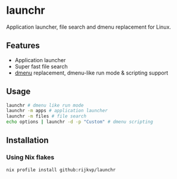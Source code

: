 # launchr

Application launcher, file search and dmenu replacement for Linux.

## Features

- Application launcher
- Super fast file search
- [dmenu](https://tools.suckless.org/dmenu/) replacement, dmenu-like run mode & scripting support

## Usage

```sh
launchr # dmenu like run mode
launchr -m apps # application launcher
launchr -m files # file search
echo options | launchr -d -p "Custom" # dmenu scripting
```

## Installation

### Using Nix flakes

```sh
nix profile install github:rijkvp/launchr
```

